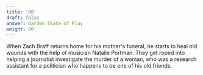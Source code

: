 ```yaml
---
title: '80'
draft: false
answer: Garden State of Play
weight: 80
---
```

When Zach Braff returns home for his mother's funeral, he starts to heal old wounds with the help of musician Natalie Portman. They get roped into helping a journalist investigate the murder of a woman, who was a research assistant for a politician who happens to be one of his old friends.